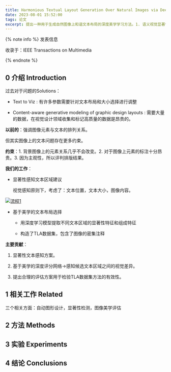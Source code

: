```yaml
---
title: Harmonious Textual Layout Generation Over Natural Images via Deep Aesthetics Learning
date: 2023-08-01 15:52:00
tags: 论文
excerpt: 提出一种用于生成自然图像上和谐文本布局的深度美学学习方法。1. 语义视觉显著性检测网络 + 文本区域提议算法 = 生成文本锚点。2. 深度美学评分模型评估文本布局的审美质量。3. 构造了新的布局美学数据集，设计了合理的评估指标。
---
```


{% note info %}
发表信息

收录于：IEEE Transactions on Multimedia

{% endnote %}

## 0 介绍 Introduction

过去对于问题的Solutions：

- Text to Viz : 有许多参数需要针对文本布局和大小选择进行调整

- Content-aware generative modeling of graphic design layouts : 需要大量的数据，在视觉设计领域收集和标记高质量的数据是昂贵的。

**以前的**：强调图像元素与文本的排列关系。

但其实图像上的文本问题存在更多约束。

**约束**：1. 背景图像上的元素关系几乎不会改变。2. 对于图像上元素的标注十分昂贵。3. 因为主观性，所以评判排版结果。

**我们的工作**：

- 显著性感知文本区域建议

  视觉感知原则下，考虑了：文本位置，文本大小，图像内容。

[![流程1](https://mermaid.ink/img/pako:eNqNVN9P01AU_leaS0gg6cjWrd3WBx8MmhglGsAXnQ93_cEau3bp7gKTLNlUmANkIGwooBNxbEREzHxAifOfobfdf-HdygpDIWv6cM8533e-79zb3lkg6KIEeCCr-rQQgwaiJm9GNIo8g4NUMhWdMmAiRk3efxDRztMorUqUIjKUrKgqPxCNynQSGfpTiR-QOe5s7ZlWRBTjmcQMLeiqbpCa3MV5RJgkYgZM8xRLsU5nV806ODg9zuKvVSfffkTFkASk6Bp1b_w8C31D-G3TXt3A2RrezeJK1fq9ap1sD1Mezw0KMkOPza2m-aJo1-btWqGVf23v5Qj0ybDTQtLE_yj_WupDOUqUC_u4tIvLP636oiMYJYK4nMfbB6397-ZCHe89t5bz16sdF_pQE4ia03d901qv4Fcr1uEGbpQcWaE9Z_ZdK1twQf9oulvaYVwa0w3d4pkrctZuh8ufhLmybBaPrMaJdVLpQZAXl4_MTx_Gb98Z7XTEy_VWNmeW5s213OmfHZz71kPoReOtHyTRjsw3Sw5n4u5Da_PlGEwkFG3KnGsQ0d4GfVEuWHEIZAKCudLWlZPjwiJeytmHTfNzvtdHYZGcut1cM-eq-P2O9THnaLrzXUJ_wcViH7hrLTvMTvGir9Pjhb5nI382AjSIS0YcKiK5C2bbtQhAMSkuRQBPlqIkw5SKIiCiZQg0lRAhkm6JCtINwCMjJdEAppA-kdaEbuxgRhVINi0OeBmqSZJNQO2Rrse7IBICfhbMAN7nZ0fCAY7x-YIBrz_AhGiQBnyQGwlzLBfkvCwX8DNhf4YGzzp87wgXYv0hn88bDgbCoWCYoYHUMTTmXGidey3zF3eaBLc?type=png)](https://mermaid.live/edit#pako:eNqNVN9P01AU_leaS0gg6cjWrd3WBx8MmhglGsAXnQ93_cEau3bp7gKTLNlUmANkIGwooBNxbEREzHxAifOfobfdf-HdygpDIWv6cM8533e-79zb3lkg6KIEeCCr-rQQgwaiJm9GNIo8g4NUMhWdMmAiRk3efxDRztMorUqUIjKUrKgqPxCNynQSGfpTiR-QOe5s7ZlWRBTjmcQMLeiqbpCa3MV5RJgkYgZM8xRLsU5nV806ODg9zuKvVSfffkTFkASk6Bp1b_w8C31D-G3TXt3A2RrezeJK1fq9ap1sD1Mezw0KMkOPza2m-aJo1-btWqGVf23v5Qj0ybDTQtLE_yj_WupDOUqUC_u4tIvLP636oiMYJYK4nMfbB6397-ZCHe89t5bz16sdF_pQE4ia03d901qv4Fcr1uEGbpQcWaE9Z_ZdK1twQf9oulvaYVwa0w3d4pkrctZuh8ufhLmybBaPrMaJdVLpQZAXl4_MTx_Gb98Z7XTEy_VWNmeW5s213OmfHZz71kPoReOtHyTRjsw3Sw5n4u5Da_PlGEwkFG3KnGsQ0d4GfVEuWHEIZAKCudLWlZPjwiJeytmHTfNzvtdHYZGcut1cM-eq-P2O9THnaLrzXUJ_wcViH7hrLTvMTvGir9Pjhb5nI382AjSIS0YcKiK5C2bbtQhAMSkuRQBPlqIkw5SKIiCiZQg0lRAhkm6JCtINwCMjJdEAppA-kdaEbuxgRhVINi0OeBmqSZJNQO2Rrse7IBICfhbMAN7nZ0fCAY7x-YIBrz_AhGiQBnyQGwlzLBfkvCwX8DNhf4YGzzp87wgXYv0hn88bDgbCoWCYoYHUMTTmXGidey3zF3eaBLc)

- 基于美学的文本布局选择

  - 用深度学习模型提取不同文本区域的显著性特征和组成特征

  - 构造了TLA数据集，包含了图像的密集注释
  
**主要贡献**：
  
  1. 显著性文本感知方案。

  2. 基于美学的深度评分网络→感知候选文本区域之间的视觉差异。

  3. 提出合理的评估方案用于检验TLA数据集方法的有效性。

## 1 相关工作 Related

三个相关方面：自动图形设计，显著性检测，图像美学评估

## 2 方法 Methods

## 3 实验 Experiments

## 4 结论 Conclusions
